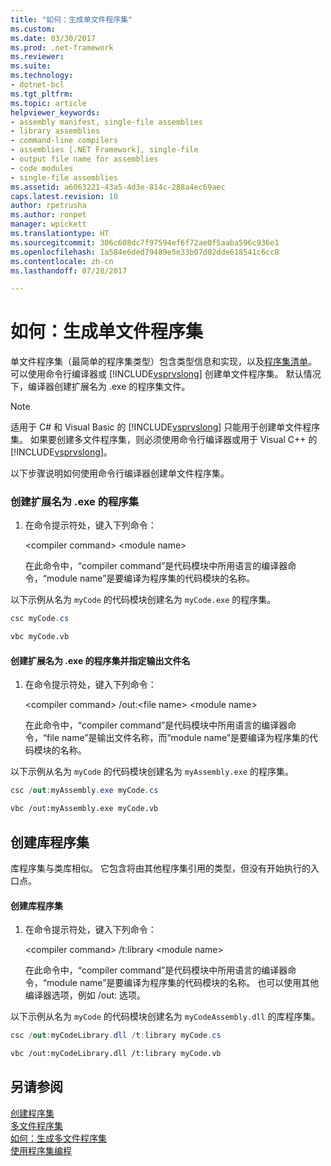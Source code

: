 ```yaml
---
title: "如何：生成单文件程序集"
ms.custom: 
ms.date: 03/30/2017
ms.prod: .net-framework
ms.reviewer: 
ms.suite: 
ms.technology:
- dotnet-bcl
ms.tgt_pltfrm: 
ms.topic: article
helpviewer_keywords:
- assembly manifest, single-file assemblies
- library assemblies
- command-line compilers
- assemblies [.NET Framework], single-file
- output file name for assemblies
- code modules
- single-file assemblies
ms.assetid: a6063221-43a5-4d3e-814c-288a4ec69aec
caps.latest.revision: 10
author: rpetrusha
ms.author: ronpet
manager: wpickett
ms.translationtype: HT
ms.sourcegitcommit: 306c608dc7f97594ef6f72ae0f5aaba596c936e1
ms.openlocfilehash: 1a584e6ded79489e5e33b07d02dde618541c6cc8
ms.contentlocale: zh-cn
ms.lasthandoff: 07/28/2017

---
```

# <a name="how-to-build-a-single-file-assembly"></a>如何：生成单文件程序集
单文件程序集（最简单的程序集类型）包含类型信息和实现，以及[程序集清单](../../../docs/framework/app-domains/assembly-manifest.md)。 可以使用命令行编译器或 [!INCLUDE[vsprvslong](../../../includes/vsprvslong-md.md)] 创建单文件程序集。 默认情况下，编译器创建扩展名为 .exe 的程序集文件。  
  
> [!NOTE]
>  适用于 C# 和 Visual Basic 的 [!INCLUDE[vsprvslong](../../../includes/vsprvslong-md.md)] 只能用于创建单文件程序集。 如果要创建多文件程序集，则必须使用命令行编译器或用于 Visual C++ 的 [!INCLUDE[vsprvslong](../../../includes/vsprvslong-md.md)]。  
  
 以下步骤说明如何使用命令行编译器创建单文件程序集。  
  
### <a name="to-create-an-assembly-with-an-exe-extension"></a>创建扩展名为 .exe 的程序集  
  
1.  在命令提示符处，键入下列命令：  
  
     \<compiler command> \<module name>  
  
     在此命令中，“compiler command”是代码模块中所用语言的编译器命令，“module name”是要编译为程序集的代码模块的名称。  
  
 以下示例从名为 `myCode` 的代码模块创建名为 `myCode.exe` 的程序集。  
  
```csharp  
csc myCode.cs  
```  
  
```vb  
vbc myCode.vb  
```  
  
#### <a name="to-create-an-assembly-with-an-exe-extension-and-specify-the-output-file-name"></a>创建扩展名为 .exe 的程序集并指定输出文件名  
  
1.  在命令提示符处，键入下列命令：  
  
     \<compiler command> /out:\<file name> \<module name>  
  
     在此命令中，“compiler command”是代码模块中所用语言的编译器命令，“file name”是输出文件名称，而“module name”是要编译为程序集的代码模块的名称。  
  
 以下示例从名为 `myCode` 的代码模块创建名为 `myAssembly.exe` 的程序集。  
  
```csharp  
csc /out:myAssembly.exe myCode.cs  
```  
  
```vb  
vbc /out:myAssembly.exe myCode.vb  
```  
  
## <a name="creating-library-assemblies"></a>创建库程序集  
 库程序集与类库相似。 它包含将由其他程序集引用的类型，但没有开始执行的入口点。  
  
#### <a name="to-create-a-library-assembly"></a>创建库程序集  
  
1.  在命令提示符处，键入下列命令：  
  
     \<compiler command> /t:library \<module name>  
  
     在此命令中，“compiler command”是代码模块中所用语言的编译器命令，“module name”是要编译为程序集的代码模块的名称。 也可以使用其他编译器选项，例如 /out: 选项。  
  
 以下示例从名为 `myCode` 的代码模块创建名为 `myCodeAssembly.dll` 的库程序集。  
  
```csharp  
csc /out:myCodeLibrary.dll /t:library myCode.cs  
```  
  
```vb  
vbc /out:myCodeLibrary.dll /t:library myCode.vb  
```  
  
## <a name="see-also"></a>另请参阅  
 [创建程序集](../../../docs/framework/app-domains/create-assemblies.md)   
 [多文件程序集](../../../docs/framework/app-domains/multifile-assemblies.md)   
 [如何：生成多文件程序集](../../../docs/framework/app-domains/how-to-build-a-multifile-assembly.md)   
 [使用程序集编程](../../../docs/framework/app-domains/programming-with-assemblies.md)

